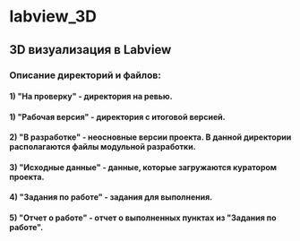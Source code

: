 # labview_3D

## 3D визуализация в Labview
### Описание директорий и файлов:
#### 1) "На проверку" - директория на ревью.
#### 1) "Рабочая версия" - директория с итоговой версией.
#### 2) "В разработке" - неосновные версии проекта. В данной директории располагаются файлы модульной разработки.
#### 3) "Исходные данные" - данные, которые загружаются куратором проекта.
#### 4) "Задания по работе" - задания для выполнения.
#### 5) "Отчет о работе" - отчет о выполненных пунктах из "Задания по работе". 
